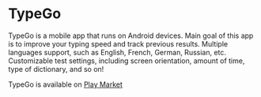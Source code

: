 # TypeGo
TypeGo is a mobile app that runs on Android devices. Main goal of this app is to improve your typing speed and track previous results. Multiple languages support, such as English, French, German, Russian, etc.
Customizable test settings, including screen orientation, amount of time, type of dictionary, and so on! 

TypeGo is available on [Play Market](https://play.google.com/store/apps/details?id=com.tetsoft.typego)
